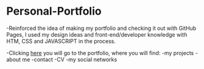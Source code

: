 # Personal-Portfolio

-Reinforced the idea of making my portfolio and checking it out with GitHub Pages, I used my design ideas and front-end/developer knowledge with HTM, CSS and JAVASCRIPT in the process.

-Clicking <a href="https://thecaiodasilva.github.io/Personal-Portfolio/" target="_blank">here</a> you will go to the portfolio, where you will find:
-my projects
-about me
-contact
-CV
-my social networks
